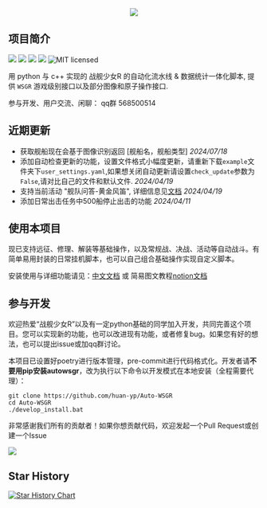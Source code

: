 <div align=center>
<img src="https://raw.githubusercontent.com/huan-yp/Auto-WSGR/main/.assets/logo.png">
</div>

## 项目简介

![](https://img.shields.io/github/repo-size/huan-yp/Auto-WSGR) ![](https://img.shields.io/pypi/v/autowsgr) ![](https://img.shields.io/pypi/dm/autowsgr) ![](https://img.shields.io/github/issues/huan-yp/Auto-WSGR) ![MIT licensed](https://img.shields.io/badge/license-MIT-brightgreen.svg)

用 python 与 c++ 实现的 战舰少女R 的自动化流水线 & 数据统计一体化脚本, 提供 `WSGR` 游戏级别接口以及部分图像和原子操作接口.

参与开发、用户交流、闲聊： qq群 568500514

## 近期更新

- 获取舰船现在会基于图像识别返回 [舰船名，舰船类型] *2024/07/18*
- 添加自动检查更新的功能，设置文件格式小幅度更新，请重新下载`example`文件夹下`user_settings.yaml`,如果想关闭自动更新请设置`check_update`参数为`False`,请对比自己的文件和默认文件. *2024/04/19*
- 支持当前活动 "舰队问答-黄金风笛", 详细信息见[文档](/documentation/舰队问答类型活动.md) *2024/04/19*
- 添加日常出击任务中500船停止出击的功能 *2024/04/11*

## 使用本项目

现已支持远征、修理、解装等基础操作，以及常规战、决战、活动等自动战斗。有简单易用封装的日常挂机脚本，也可以自己组合基础操作实现自定义脚本。

安装使用与详细功能请见：[中文文档](/documentation/%E4%BD%BF%E7%94%A8%E8%AF%B4%E6%98%8E.md) 或 简易图文教程[notion文档](https://sincere-theater-0e6.notion.site/56a26bfe32da4931a6a1ece332173211?v=428430662def42a2a7ea6dac48238d50)


## 参与开发

欢迎热爱“战舰少女R”以及有一定python基础的同学加入开发，共同完善这个项目。您可以实现新的功能，也可以改进现有功能，或者修复bug。如果您有好的想法，也可以提出issue或加qq群讨论。

本项目已设置好poetry进行版本管理，pre-commit进行代码格式化。开发者请**不要用pip安装autowsgr**，改为执行以下命令以开发模式在本地安装（全程需要代理）：
```
git clone https://github.com/huan-yp/Auto-WSGR
cd Auto-WSGR
./develop_install.bat
```

非常感谢我们所有的贡献者！如果你想贡献代码，欢迎发起一个Pull Request或创建一个Issue

<a href="https://github.com/huan-yp/Auto-WSGR/graphs/contributors">
  <img src="https://contrib.rocks/image?repo=huan-yp/Auto-WSGR" />
</a>

## Star History

[![Star History Chart](https://api.star-history.com/svg?repos=huan-yp/Auto-WSGR&type=Date)](https://star-history.com/#huan-yp/Auto-WSGR&Date)


